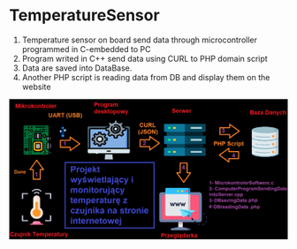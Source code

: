 # TemperatureSensor
1. Temperature sensor on board send data through microcontroller programmed in C-embedded to PC    
2. Program writed in C++ send data using CURL to PHP domain script 
3. Data are saved into DataBase. 
4. Another PHP script is reading data from DB and display them on the website

![Screenshot](TemperatureSensor.png)

